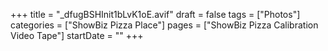 +++
title = "_dfugBSHInit1bLvK1oE.avif"
draft = false
tags = ["Photos"]
categories = ["ShowBiz Pizza Place"]
pages = ["ShowBiz Pizza Calibration Video Tape"]
startDate = ""
+++
